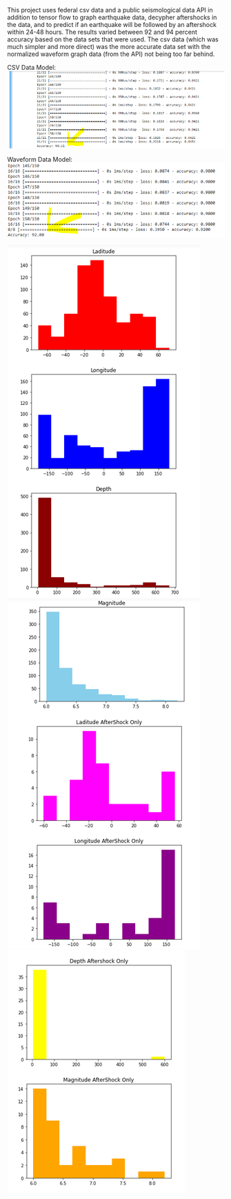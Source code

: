 This project uses federal csv data and a public seismological data API in addition to tensor flow
to graph earthquake data, decypher aftershocks in the data, and to predict if an earthquake will
be followed by an aftershock within 24-48 hours. The results varied between 92 and 94 percent accuracy
based on the data sets that were used. The csv data (which was much simpler and more direct) was the more
accurate data set with the normalized waveform graph data (from the API) not being too far behind.

CSV Data Model:
![alt text](./accuracy.PNG)

Waveform Data Model:
![alt text](./acc2.PNG)

![alt text](./graphs1.PNG)
![alt text](./graphs2.PNG)
![alt text](./graphs3.PNG)
